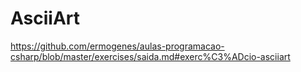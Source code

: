 # AsciiArt
https://github.com/ermogenes/aulas-programacao-csharp/blob/master/exercises/saida.md#exerc%C3%ADcio-asciiart

